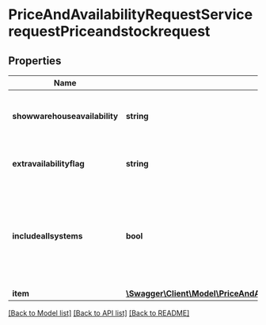 # PriceAndAvailabilityRequestServicerequestPriceandstockrequest

## Properties
Name | Type | Description | Notes
------------ | ------------- | ------------- | -------------
**showwarehouseavailability** | **string** | True/false to show the availability of individual warehouses | [optional] 
**extravailabilityflag** | **string** | Y/N to show extra availability flag | [optional] 
**includeallsystems** | **bool** | Flag to indicate if the price and stock information is required for all Ingram Micro systems. | [optional] 
**item** | [**\Swagger\Client\Model\PriceAndAvailabilityRequestServicerequestPriceandstockrequestItem[]**](PriceAndAvailabilityRequestServicerequestPriceandstockrequestItem.md) |  | [optional] 

[[Back to Model list]](../../README.md#documentation-for-models) [[Back to API list]](../../README.md#documentation-for-api-endpoints) [[Back to README]](../../README.md)

